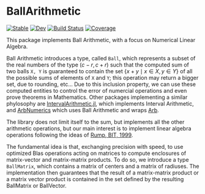 # BallArithmetic

[![Stable](https://img.shields.io/badge/docs-stable-blue.svg)](https://JuliaBallArithmetic.github.io/BallArithmetic.jl/stable/)
[![Dev](https://img.shields.io/badge/docs-dev-blue.svg)](https://JuliaBallArithmetic.github.io/BallArithmetic.jl/dev/)
[![Build Status](https://github.com/JuliaBallArithmetic/BallArithmetic.jl/actions/workflows/CI.yml/badge.svg?branch=main)](https://github.com/JuliaBallArithmetic/BallArithmetic.jl/actions/workflows/CI.yml?query=branch%3Amain)
[![Coverage](https://codecov.io/gh/JuliaBallArithmetic/BallArithmetic.jl/branch/main/graph/badge.svg)](https://codecov.io/gh/JuliaBallArithmetic/BallArithmetic.jl)

This package implements Ball Arithmetic, with a focus on Numerical Linear Algebra.

Ball Arithmetic introduces a type, called `Ball`, 
which represents a subset of the real numbers of the type $(c-r, c+r)$
such that the computed sum of two balls `X, Y` is guaranteed to
contain the set $\{x+y \mid x\in X, y\in Y\}$ of all the possible 
sums of elements of `X` and `Y`; this operation may return a bigger set,
due to rounding, etc... 
Due to this inclusion property, we can use these computed entities
to control the error of numercial operations and even prove theorems in Mathematics.
Other packages implementing a similar phylosophy are 
[IntervalArithmetic.jl](https://github.com/JuliaIntervals/IntervalArithmetic.jl), which implements Interval Arithmetic, and [ArbNumerics](https://jeffreysarnoff.github.io/ArbNumerics.jl/stable/) which uses 
Ball Arithmetic and wraps [Arb](https://arblib.org/).

The library does not limit itself to the sum, but implements 
all the other arithmetic operations, but our main interest is to implement
linear algebra operations following the ideas of [Rump, BIT, 1999](https://link.springer.com/article/10.1023/A:1022374804152).


The fundamental idea is that, exchanging precision with speed, to use optimized Blas operations acting on matrices to compute enclosures
of matrix-vector and matrix-matrix products.
To do so, we introduce a type `BallMatrix`, which contains 
a matrix of centers and a matrix of radiuses.
The implementation then guarantees that the result of a matrix-matrix
product or a matrix vector product is contained in the set defined by the 
resulting BallMatrix or BallVector.

